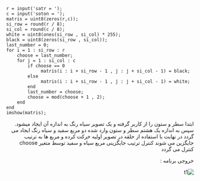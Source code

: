 ```
r = input('satr = ');
c = input('soton = ');
matris = uint8(zeros(r,c));
si_row = round(r / 8);
si_col = round(c / 8);
white = uint8(ones(si_row , si_col) * 255);
black = uint8(zeros(si_row , si_col));
last_number = 0;
for i = 1 : si_row : r
    choose = last_number;
    for j = 1 : si_col : c
        if choose == 0
             matris(i : i + si_row - 1 , j : j + si_col - 1) = black;
        else
             matris(i : i + si_row - 1 , j : j + si_col - 1) = white;
        end
        last_number = choose;
        choose = mod(choose + 1 , 2);
    end
end
imshow(matris);
```

<div dir = "rtl">
  
ابتدا سطر و ستون را از کاربر گرفته و یک تصویر سیاه رنگ به اندازه آن ایجاد میشود. 
سپس به اندازه یک هشتم سطر و ستون وارد شده دو مربع سفید و سیاه رنگ ایجاد می گردد
در نهایت با استفاده از حلقه در تصویر اولیه حرکت کرده و مربع ها به ترتیب جایگزین می شوند 
کنترل ترتیب جایگزینی مربع سیاه و سفید توسط متغیر choose کنترل می گردد

خروجی برنامه :

![t1](https://user-images.githubusercontent.com/80279784/113247418-43022900-92d0-11eb-8cc4-313ec013d4b3.PNG)

</div>

